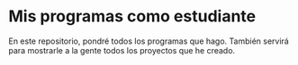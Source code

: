 # Mis programas como estudiante
En este repositorio, pondré todos los programas que hago.
También servirá para mostrarle a la gente todos los proyectos que he creado.
